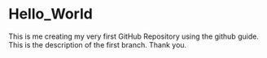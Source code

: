 # Hello_World
This is me creating my very first GitHub Repository using the github guide.
This is the description of the first branch. Thank you.
